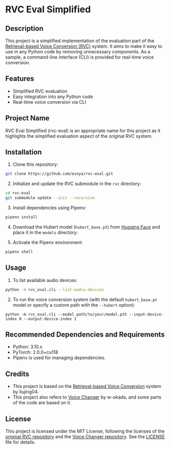 # RVC Eval Simplified

## Description

This project is a simplified implementation of the evaluation part of the [Retrieval-based Voice Conversion (RVC)](https://github.com/liujing04/Retrieval-based-Voice-Conversion-WebUI) system. It aims to make it easy to use in any Python code by removing unnecessary components. As a sample, a command-line interface (CLI) is provided for real-time voice conversion.

## Features

- Simplified RVC evaluation
- Easy integration into any Python code
- Real-time voice conversion via CLI

## Project Name

RVC Eval Simplified (rvc-eval) is an appropriate name for this project as it highlights the simplified evaluation aspect of the original RVC system.

## Installation

1. Clone this repository:
```bash
git clone https://github.com/esnya/rvc-eval.git
```

2. Initialize and update the RVC submodule in the `rvc` directory:
```bash
cd rvc-eval
git submodule update --init --recursive
```

3. Install dependencies using Pipenv:
```bash
pipenv install
```

4. Download the Hubert model (`hubert_base.pt`) from [Hugging Face](https://huggingface.co/lj1995/VoiceConversionWebUI/tree/main) and place it in the `models` directory:

5. Activate the Pipenv environment:
```bash
pipenv shell
```


## Usage

1. To list available audio devices:
```bash
python -m rvc_eval.cli --list-audio-devices
```

2. To run the voice conversion system (with the default `hubert_base.pt` model or specify a custom path with the `--hubert` option):
```
python -m rvc_eval.cli --model path/to/your/model.pth --input-device-index 0 --output-device-index 1
```

## Recommended Dependencies and Requirements
- Python: 3.10.x
- PyTorch: 2.0.0+cu118
- Pipenv is used for managing dependencies.

## Credits
- This project is based on the [Retrieval-based Voice Conversion](https://github.com/liujing04/Retrieval-based-Voice-Conversion-WebUI) system by liujing04.
- This project also refers to [Voice Changer](https://github.com/w-okada/voice-changer) by w-okada, and some parts of the code are based on it.

## License

This project is licensed under the MIT License, following the licenses of the [original RVC repository](https://github.com/liujing04/Retrieval-based-Voice-Conversion-WebUI) and the [Voice Changer repository](https://github.com/w-okada/voice-changer). See the [LICENSE](LICENSE) file for details.

